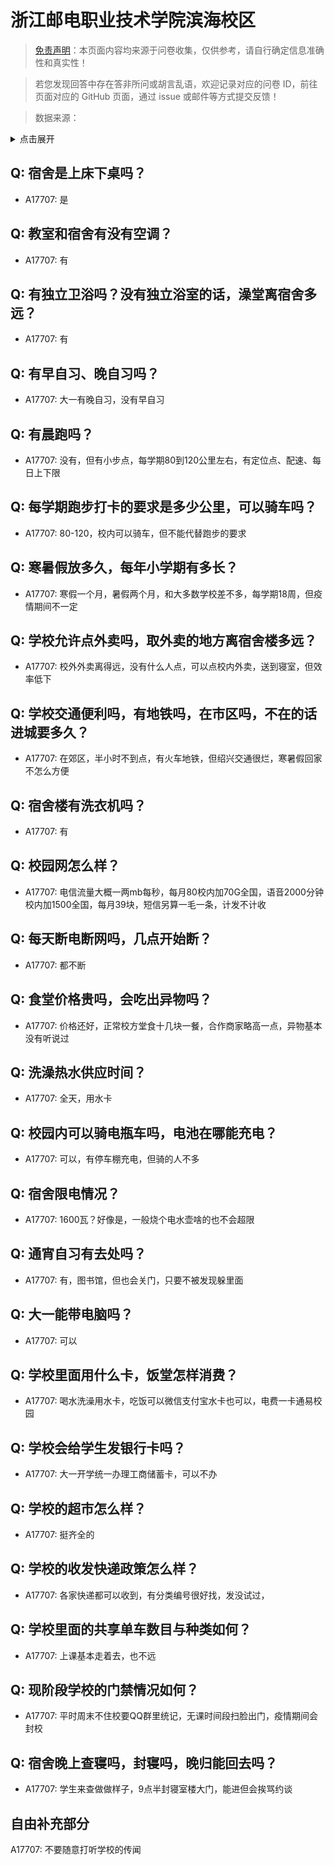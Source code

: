 # 浙江邮电职业技术学院滨海校区

> [免责声明](https://colleges.chat/#_3)：本页面内容均来源于问卷收集，仅供参考，请自行确定信息准确性和真实性！

> 若您发现回答中存在答非所问或胡言乱语，欢迎记录对应的问卷 ID，前往页面对应的 GitHub 页面，通过 issue 或邮件等方式提交反馈！

> 数据来源：

<details><summary>点击展开</summary>
<ul>
<li>A17707: 匿名 (2023 年 06 月)</li>
</ul>
</details>

## Q: 宿舍是上床下桌吗？

- A17707: 是

## Q: 教室和宿舍有没有空调？

- A17707: 有

## Q: 有独立卫浴吗？没有独立浴室的话，澡堂离宿舍多远？

- A17707: 有

## Q: 有早自习、晚自习吗？

- A17707: 大一有晚自习，没有早自习

## Q: 有晨跑吗？

- A17707: 没有，但有小步点，每学期80到120公里左右，有定位点、配速、每日上下限

## Q: 每学期跑步打卡的要求是多少公里，可以骑车吗？

- A17707: 80-120，校内可以骑车，但不能代替跑步的要求

## Q: 寒暑假放多久，每年小学期有多长？

- A17707: 寒假一个月，暑假两个月，和大多数学校差不多，每学期18周，但疫情期间不一定

## Q: 学校允许点外卖吗，取外卖的地方离宿舍楼多远？

- A17707: 校外外卖离得远，没有什么人点，可以点校内外卖，送到寝室，但效率低下

## Q: 学校交通便利吗，有地铁吗，在市区吗，不在的话进城要多久？

- A17707: 在郊区，半小时不到点，有火车地铁，但绍兴交通很烂，寒暑假回家不怎么方便

## Q: 宿舍楼有洗衣机吗？

- A17707: 有

## Q: 校园网怎么样？

- A17707: 电信流量大概一两mb每秒，每月80校内加70G全国，语音2000分钟校内加1500全国，每月39块，短信另算一毛一条，计发不计收

## Q: 每天断电断网吗，几点开始断？

- A17707: 都不断

## Q: 食堂价格贵吗，会吃出异物吗？

- A17707: 价格还好，正常校方堂食十几块一餐，合作商家略高一点，异物基本没有听说过

## Q: 洗澡热水供应时间？

- A17707: 全天，用水卡

## Q: 校园内可以骑电瓶车吗，电池在哪能充电？

- A17707: 可以，有停车棚充电，但骑的人不多

## Q: 宿舍限电情况？

- A17707: 1600瓦？好像是，一般烧个电水壶啥的也不会超限

## Q: 通宵自习有去处吗？

- A17707: 有，图书馆，但也会关门，只要不被发现躲里面

## Q: 大一能带电脑吗？

- A17707: 可以

## Q: 学校里面用什么卡，饭堂怎样消费？

- A17707: 喝水洗澡用水卡，吃饭可以微信支付宝水卡也可以，电费一卡通易校园

## Q: 学校会给学生发银行卡吗？

- A17707: 大一开学统一办理工商储蓄卡，可以不办

## Q: 学校的超市怎么样？

- A17707: 挺齐全的

## Q: 学校的收发快递政策怎么样？

- A17707: 各家快递都可以收到，有分类编号很好找，发没试过，

## Q: 学校里面的共享单车数目与种类如何？

- A17707: 上课基本走着去，也不远

## Q: 现阶段学校的门禁情况如何？

- A17707: 平时周末不住校要QQ群里统记，无课时间段扫脸出门，疫情期间会封校

## Q: 宿舍晚上查寝吗，封寝吗，晚归能回去吗？

- A17707: 学生来查做做样子，9点半封寝室楼大门，能进但会挨骂约谈

## 自由补充部分

A17707: 不要随意打听学校的传闻